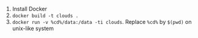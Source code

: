 1. Install Docker
2. `docker build -t clouds .`
3. `docker run -v %cd%/data:/data -ti clouds`. Replace `%cd%` by `$(pwd)` on unix-like system

